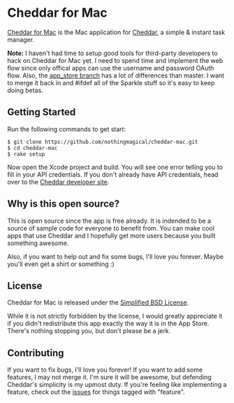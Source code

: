# Cheddar for Mac

[Cheddar for Mac](http://cheddarapp.com/apps) is the Mac application for [Cheddar](http://cheddarapp.com), a simple & instant task manager.

**Note:** I haven't had time to setup good tools for third-party developers to hack on Cheddar for Mac yet. I need to spend time and implement the web flow since only offical apps can use the username and password OAuth flow. Also, the [app_store branch](https://github.com/nothingmagical/cheddar-mac/tree/app_store) has a lot of differences than master. I want to merge it back in and #ifdef all of the Sparkle stuff so it's easy to keep doing betas.


## Getting Started

Run the following commands to get start:

    $ git clone https://github.com/nothingmagical/cheddar-mac.git
    $ cd cheddar-mac
    $ rake setup

Now open the Xcode project and build. You will see one error telling you to fill in your API credentials. If you don't already have API credentials, head over to the [Cheddar developer site](http://cheddarapp.com/developer).


## Why is this open source?

This is open source since the app is free already. It is indended to be a source of sample code for everyone to benefit from. You can make cool apps that use Cheddar and I hopefully get more users because you built something awesome.

Also, if you want to help out and fix some bugs, I'll love you forever. Maybe you'll even get a shirt or something :)


## License

Cheddar for Mac is released under the [Simplified BSD License](https://github.com/nothingmagical/cheddar-mac/blob/master/LICENSE).

While it is not strictly forbidden by the license, I would greatly appreciate it if you didn't redistribute this app exactly the way it is in the App Store. There's nothing stopping you, but don't please be a jerk.


## Contributing

If you want to fix bugs, I'll love you forever! If you want to add some features, I may not merge it. I'm sure it will be awesome, but defending Cheddar's simplicity is my upmost duty. If you're feeling like implementing a feature, check out the [issues](https://github.com/nothingmagical/cheddar-mac/issues) for things tagged with "feature".

